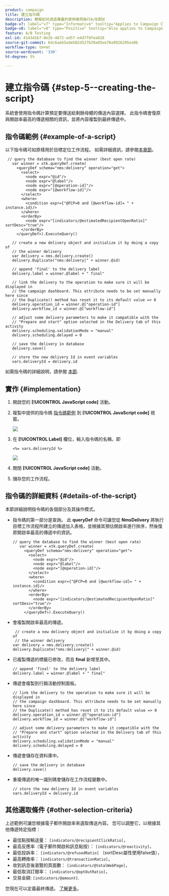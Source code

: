 ```yaml
---
product: campaign
title: 建立指令碼
description: 瞭解如何透過專屬的使用案例執行A/B測試
badge-v7: label="v7" type="Informative" tooltip="Applies to Campaign Classic v7"
badge-v8: label="v8" type="Positive" tooltip="Also applies to Campaign v8"
feature: A/B Testing
exl-id: 4143d1b7-0e2b-4672-ad57-e4d7f8fea028
source-git-commit: 6dc6aeb5adeb82d527b39a05ee70a9926205ea0b
workflow-type: tm+mt
source-wordcount: '330'
ht-degree: 5%

---
```


# 建立指令碼 {#step-5--creating-the-script}



系統會使用指令碼計算預定要傳送給剩餘母體的傳送內容選擇。 此指令碼會復原與開啟率最高的傳遞相關的資訊，並將內容複製到最終傳遞中。

## 指令碼範例 {#example-of-a-script}

以下指令碼可如原樣用於目標定位工作流程。 如需詳細資訊，請參閱[本章節](#implementation)。

```
 // query the database to find the winner (best open rate)
   var winner = xtk.queryDef.create(
     <queryDef schema="nms:delivery" operation="get">
       <select>
         <node expr="@id"/>
         <node expr="@label"/>
         <node expr="[@operation-id]"/>
         <node expr="[@workflow-id]"/>
       </select>
       <where>
         <condition expr={"@FCP=0 and [@workflow-id]= " + instance.id}/>
       </where>
       <orderBy>
         <node expr="[indicators/@estimatedRecipientOpenRatio]" sortDesc="true"/>
       </orderBy>
     </queryDef>).ExecuteQuery()
   
   // create a new delivery object and initialize it by doing a copy of
   // the winner delivery
   var delivery = nms.delivery.create()
   delivery.Duplicate("nms:delivery|" + winner.@id)

   // append 'final' to the delivery label
   delivery.label = winner.@label + " final"

   // link the delivery to the operation to make sure it will be displayed in
   // the campaign dashboard. This attribute needs to be set manually here since 
   // the Duplicate() method has reset it to its default value => 0
   delivery.operation_id = winner.@["operation-id"]
   delivery.workflow_id = winner.@["workflow-id"]

   // adjust some delivery parameters to make it compatible with the 
   // "Prepare and start" option selected in the Delivery tab of this activity
   delivery.scheduling.validationMode = "manual"
   delivery.scheduling.delayed = 0
 
   // save the delivery in database
   delivery.save()
 
   // store the new delivery Id in event variables
   vars.deliveryId = delivery.id
```

如需指令碼的詳細說明，請參閱 [本節](#details-of-the-script).

## 實作 {#implementation}

1. 開啟您的 **[!UICONTROL JavaScript code]** 活動。
1. 複製中提供的指令碼 [指令碼範例](#example-of-a-script) 到 **[!UICONTROL JavaScript code]** 視窗。

   ![](assets/use_case_abtesting_configscript_002.png)

1. 在 **[!UICONTROL Label]** 欄位，輸入指令碼的名稱，即

   ```
   <%= vars.deliveryId %>
   ```

   ![](assets/use_case_abtesting_configscript_003.png)

1. 關閉 **[!UICONTROL JavaScript code]** 活動。
1. 儲存您的工作流程。

## 指令碼的詳細資料 {#details-of-the-script}

本節詳細說明指令碼的各個部分及其操作模式。

* 指令碼的第一部分是查詢。 此 **queryDef** 命令可讓您從 **NmsDelivery** 將執行目標工作流程所建立的傳遞加入表格，並根據其預估開啟率進行排序，然後復原開啟率最高的傳遞中的資訊。

   ```
   // query the database to find the winner (best open rate)
      var winner = xtk.queryDef.create(
        <queryDef schema="nms:delivery" operation="get">
          <select>
            <node expr="@id"/>
            <node expr="@label"/>
            <node expr="[@operation-id]"/>
          </select>
          <where>
            <condition expr={"@FCP=0 and [@workflow-id]= " + instance.id}/>
          </where>
          <orderBy>
            <node expr="[indicators/@estimatedRecipientOpenRatio]" sortDesc="true"/>
          </orderBy>
        </queryDef>).ExecuteQuery()
   ```

* 會複製開啟率最高的傳遞。

   ```
    // create a new delivery object and initialize it by doing a copy of
    // the winner delivery
   var delivery = nms.delivery.create()
   delivery.Duplicate("nms:delivery|" + winner.@id)
   ```

* 已複製傳遞的標籤已修改，而且 **final** 新增至其中。

   ```
   // append 'final' to the delivery label
   delivery.label = winner.@label + " final"
   ```

* 傳遞會複製到行銷活動控制面板。

   ```
   // link the delivery to the operation to make sure it will be displayed in
   // the campaign dashboard. This attribute needs to be set manually here since 
   // the Duplicate() method has reset it to its default value => 0
   delivery.operation_id = winner.@["operation-id"]
   delivery.workflow_id = winner.@["workflow-id"]
   ```

   ```
   // adjust some delivery parameters to make it compatible with the 
   // "Prepare and start" option selected in the Delivery tab of this activity
   delivery.scheduling.validationMode = "manual"
   delivery.scheduling.delayed = 0
   ```

* 傳遞會儲存在資料庫中。

   ```
   // save the delivery in database
   delivery.save()
   ```

* 重複傳遞的唯一識別碼會儲存在工作流程變數中。

   ```
   // store the new delivery Id in event variables
   vars.deliveryId = delivery.id
   ```

## 其他選取條件 {#other-selection-criteria}

上述範例可讓您根據電子郵件開啟率來選取傳送內容。 您可以調整它，以根據其他傳遞特定指標：

* 最佳點按輸送量： `[indicators/@recipientClickRatio]`，
* 最高反應率（電子郵件開啟和訊息點按）： `[indicators/@reactivity]`，
* 最低投訴率： `[indicators/@refusedRatio]` （sortDesc屬性使用false值），
* 最高轉換率： `[indicators/@transactionRatio]`，
* 收到訊息後瀏覽的頁面數： `[indicators/@totalWebPage]`，
* 最低取消訂閱率： `[indicators/@optOutRatio]`，
* 交易金額: `[indicators/@amount]`.

您現在可以定義最終傳遞。 [了解更多](a-b-testing-uc-final-delivery.md)。
